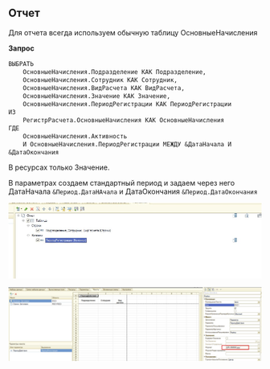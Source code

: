 ## Отчет

Для отчета всегда используем обычную таблицу ОсновныеНачисления

**Запрос**

```
ВЫБРАТЬ
	ОсновныеНачисления.Подразделение КАК Подразделение,
	ОсновныеНачисления.Сотрудник КАК Сотрудник,
	ОсновныеНачисления.ВидРасчета КАК ВидРасчета,
	ОсновныеНачисления.Значение КАК Значение,
	ОсновныеНачисления.ПериодРегистрации КАК ПериодРегистрации
ИЗ
	РегистрРасчета.ОсновныеНачисления КАК ОсновныеНачисления
ГДЕ
	ОсновныеНачисления.Активность
	И ОсновныеНачисления.ПериодРегистрации МЕЖДУ &ДатаНачала И &ДатаОкончания
```

В ресурсах только Значение.

В параметрах создаем стандартный период и задаем через него ДатаНачала ```&Период.ДатаНАчала``` и ДатаОкончания ```&Период.ДатаОкончания```

![СКД](https://raw.githubusercontent.com/grydni4ok/1C/main/%D0%A1%D0%BF%D0%B5%D1%86%D0%B8%D0%B0%D0%BB%D0%B8%D1%81%D1%82/%D0%A1%D0%9F%D0%A0/03%20%D0%B7%D0%B0%D0%B4%D0%B0%D1%87%D0%B0/%D0%A1%D0%9A%D0%941.jpg)

![СКД](https://raw.githubusercontent.com/grydni4ok/1C/main/%D0%A1%D0%BF%D0%B5%D1%86%D0%B8%D0%B0%D0%BB%D0%B8%D1%81%D1%82/%D0%A1%D0%9F%D0%A0/03%20%D0%B7%D0%B0%D0%B4%D0%B0%D1%87%D0%B0/%D0%A1%D0%9A%D0%942.jpg)
